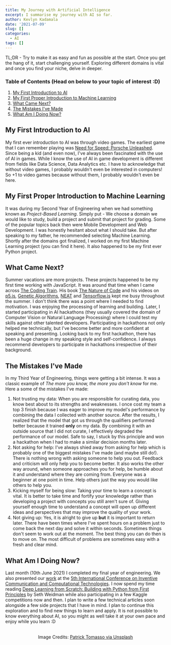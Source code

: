 ```yaml
---
title: My Journey with Artificial Intelligence
excerpt: I summarise my journey with AI so far.
author: Kevlyn Kadamala
date: '2021-07-09'
slug: []
categories:
  - AI
tags: []
---
```


TL;DR - Try to make it as easy and fun as possible at the start. Once you get the hang of it, start challenging yourself. Exploring different domains is vital and once you find your niche, delve in deeper.

### Table of Contents (Head on below to your topic of interest :D)

1. [My First Introduction to AI](#my-first-introduction-to-ai)
2. [My First Proper Introduction to Machine Learning](#my-first-proper-introduction-to-machine-learning)
3. [What Came Next?](#what-came-next)
4. [The Mistakes I've Made](#the-mistakes-ive-made)
5. [What Am I Doing Now?](#what-am-i-doing-now)

## My First Introduction to AI

My first ever introduction to AI was through video games. The earliest game that I can remember playing was [Need for Speed: Porsche Unleashed](https://www.youtube.com/channel/UC-2UZImFFmsoK5dD-uvU_hg). Since being a kid (and even now), I've always been fascinated with the use of AI in games. While I know the use of AI in game development is different from fields like Data Science, Data Analytics etc. I have to acknowledge that without video games, I probably wouldn't even be interested in computers! So +1 to video games because without them, I probably wouldn't even be here.

## My First Proper Introduction to Machine Learning

It was during my Second Year of Engineering when we had something known as *Project-Based Learning*. Simply put - We choose a domain we would like to study, build a project and submit that project for grading. Some of the popular topics back then were Mobile Development and Web Development. I was honestly hesitant about what I should take. But after speaking to my father, he recommended selecting Machine Learning. Shortly after the domains got finalized, I worked on my first Machine Learning project (you can find it here). It also happened to be my first ever Python project.

## What Came Next?

Summer vacations are more projects. These projects happened to be my first time working with JavaScript. It was around that time when I came across [The Coding Train](https://www.youtube.com/user/shiffman). His book [The Nature of Code](https://natureofcode.com/book/) and his videos on [p5.js](https://p5js.org/), [Genetic Algorithms](https://www.youtube.com/watch?v=c8gZguZWYik&list=PLRqwX-V7Uu6bw4n02JP28QDuUdNi3EXxJ), [NEAT](https://en.wikipedia.org/wiki/Neuroevolution_of_augmenting_topologies) and [Tensorflow.js](https://js.tensorflow.org/api/latest/) kept me busy throughout the summer. I don't think there was a point where I needed to find motivation. I was enjoying the processing of learning and building. Later, I started participating in AI hackathons (they usually covered the domain of Computer Vision or Natural Language Processing) where I could test my skills against other talented developers. Participating in hackathons not only helped me technically, but I've become better and more confident at speaking and presenting. Looking back to my first hackathon, there has been a huge change in my speaking style and self-confidence. I always recommend developers to participate in hackathons irrespective of their background.

## The Mistakes I've Made

In my Third Year of Engineering, things were getting a bit intense. It was a classic example of *The more you know, the more you don't know* for me. Here a some of the mistakes I've made:

1. Not trusting my data: When you are responsible for curating data, you know best about to its strengths and weaknesses. I once cost my team a top 3 finish because I was eager to improve my model's performance by combining the data I collected with another source. After the results, I realized that the model that got us through the qualifiers performed better because it trained **only** on my data. By combining it with an outside source that I did not curate, I effectively degraded the performance of our model. Safe to say, I stuck by this principle and won a hackathon when I had to make a similar decision months later.
2. Not asking for help: I've always shied away from asking for help which is probably one of the biggest mistakes I've made (and maybe still do!). There is nothing wrong with asking someone to help you out. Feedback and criticism will only help you to become better. It also works the other way around, when someone approaches you for help, be humble about it and understand where they are coming from. Everyone was a beginner at one point in time. Help others just the way you would like others to help you.
3. Kicking myself for being slow: Taking your time to learn a concept is vital. It is better to take time and fortify your knowledge rather than developing a project with concepts you still aren't sure of. Giving yourself enough time to understand a concept will open up different ideas and perspectives that may improve the quality of your work.
4. Not giving up: Yes, it is alright to give up **but** it is important to return later. There have been times where I've spent hours on a problem just to come back the next day and solve it within seconds. Sometimes things don't seem to work out at the moment. The best thing you can do then is to move on. The most difficult of problems are sometimes easy with a fresh and clear mind.

## What Am I Doing Now?

Last month (10th June 2021) I completed my final year of engineering. We also presented our [work](https://github.com/kad99kev/FGTD) at the [5th International Conference on Inventive Communication and Computational Technologies](http://icicct.org/2021/index.html). I now spend my time reading [Deep Learning from Scratch: Building with Python from First Principles](https://www.amazon.in/Deep-Learning-Scratch-Building-Principles/dp/935213902X) by Seth Weidman while also participating in a few Kaggle competitions now and then. I plan to write a few technical articles soon alongside a few side projects that I have in mind. I plan to continue this exploration and to find new things to learn and apply. It is not possible to know everything about AI, so you might as well take it at your own pace and enjoy while you learn :D

<div style="text-align: center; margin-top: 2rem">
<span>Image Credits: <a href="https://unsplash.com/photos/5hvn-2WW6rY">Patrick Tomasso via Unsplash</a></span>
</div>
